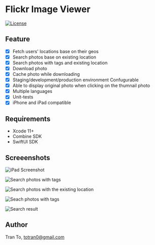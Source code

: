 # Flickr Image Viewer

[![License](https://img.shields.io/cocoapods/l/mobile-ios-hui.svg?style=flat)](https://cocoapods.org/pods/mobile-ios-hui)


## Feature

- [x] Fetch users' locations base on their geos
- [x] Search photos base on existing location
- [x] Search photos with tags and existing location
- [x] Download photo
- [x] Cache photo while downloading 
- [x] Staging/development/production environment Confugurable 
- [x] Able to display original photo when clicking on the thumnail photo
- [x] Multiple languages
- [x] Unit-tests
- [x] iPhone and iPad compatible

## Requirements
- Xcode 11+
- Combine SDK
- SwiftUI SDK

## Screeenshots
![iPad Screenshot](https://photos.app.goo.gl/1rVtKQRHn43Eqndf9)

![Search photos with tags](https://photos.app.goo.gl/Ytxbv79Fiw2PUUog8)

![Search photos with the existing location](https://photos.app.goo.gl/bGkz62rKpXBbwLDc8)

![Seach photos with tags](https://photos.app.goo.gl/pr7e52YpdLVjhd1c7)

![Search result](https://photos.app.goo.gl/UAqmNda6mNS5Qqt78)
## Author

Tran To, totran0@gmail.com
